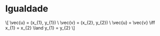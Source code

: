 # Igualdade

\\[
\vec{u} = (x_{1}, y_{1}) \\
\vec{v} = (x_{2}, y_{2}) \\
\vec{u} = \vec{v} \iff x_{1} = x_{2} \land y_{1} = y_{2}
\\]
